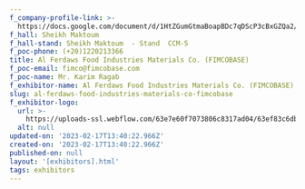 ```yaml
---
f_company-profile-link: >-
  https://docs.google.com/document/d/1HtZGumGtmaBoapBDc7qDScP3cBxGZQa2/edit?usp=share_link&ouid=111844397792848099856&rtpof=true&sd=true
f_hall: Sheikh Maktoum
f_hall-stand: Sheikh Maktoum  - Stand  CCM-5
f_poc-phone: (+20)1220213366
title: Al Ferdaws Food Industries Materials Co. (FIMCOBASE)
f_poc-email: fimco@fimcobase.com
f_poc-name: Mr. Karim Ragab
f_exhibitor-name: Al Ferdaws Food Industries Materials Co. (FIMCOBASE)
slug: al-ferdaws-food-industries-materials-co-fimcobase
f_exhibitor-logo:
  url: >-
    https://uploads-ssl.webflow.com/63e7e60f7073806c8317ad04/63ef83c6db660204a9295f12_YWNiMw.png
  alt: null
updated-on: '2023-02-17T13:40:22.966Z'
created-on: '2023-02-17T13:40:22.966Z'
published-on: null
layout: '[exhibitors].html'
tags: exhibitors
---
```



